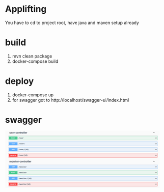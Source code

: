 # Applifting
You have to cd to project root, have java and maven setup already
# build
  1. mvn clean package
  2. docker-compose build
# deploy
  1. docker-compose up
  2. for swagger got to http://localhost/swagger-ui/index.html
# swagger

![Screenshot](applift.png)
